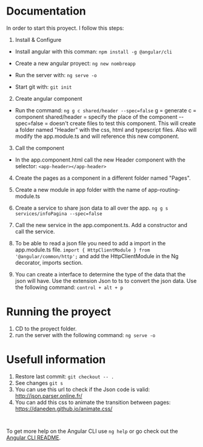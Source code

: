 # Documentation

In order to start this proyect. I follow this steps:

1. Install & Configure
- Install angular with this comman: `npm install -g @angular/cli`
- Create a new angular proyect: `ng new nombreapp`
- Run the server with: `ng serve -o`

- Start git with: `git init`

2. Create angular component
- Run the command: `ng g c shared/header --spec=false`
g = generate
c = component
shared/header = specify the place of the component
--spec=false = doesn't create files to test this component.
This will create a folder named "Header" with the css, html and typescript files. Also will modify the app.module.ts and will reference this new component. 

3. Call the component
- In the app.component.html call the new Header component with the selector:
`<app-header></app-header>`

4. Create the pages as a component in a different folder named "Pages".

5. Create a new module in app folder witth the name of app-routing-module.ts

6. Create a service to share json data to all over the app.
`ng g s services/infoPagina --spec=false`

7. Call the new service in the app.component.ts. Add a constructor and call the service. 

8. To be able to read a json file you need to add a import in the app.module.ts file. 
`import { HttpClientModule } from '@angular/common/http';` 
and add the HttpClientModule in the Ng decorator, imports section.

9. You can create a interface to determine the type of the data that the json will have. Use the extension Json to ts to convert the json data. Use the following command: `control + alt + p`

# Running the proyect

1. CD to the proyect folder.
2. run the server with the following command: `ng serve -o`



# Usefull information 
1. Restore last commit: `git checkout -- .`
2. See changes `git s`
3. You can use this url to check if the Json code is valid: http://json.parser.online.fr/
4. You can add this css to animate the transition between pages: https://daneden.github.io/animate.css/

` `

To get more help on the Angular CLI use `ng help` or go check out the [Angular CLI README](https://github.com/angular/angular-cli/blob/master/README.md).
